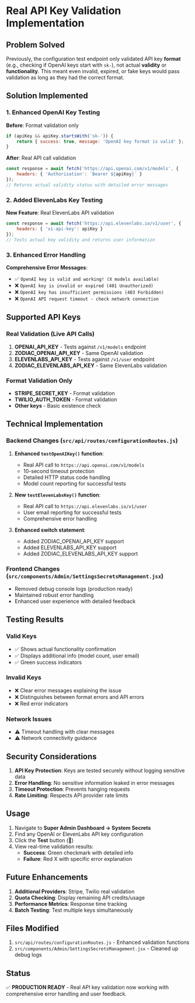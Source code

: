 # Real API Key Validation Implementation

## Problem Solved
Previously, the configuration test endpoint only validated API key **format** (e.g., checking if OpenAI keys start with `sk-`), not actual **validity** or **functionality**. This meant even invalid, expired, or fake keys would pass validation as long as they had the correct format.

## Solution Implemented

### 1. Enhanced OpenAI Key Testing
**Before**: Format validation only
```javascript
if (apiKey && apiKey.startsWith('sk-')) {
    return { success: true, message: 'OpenAI key format is valid' };
}
```

**After**: Real API call validation
```javascript
const response = await fetch('https://api.openai.com/v1/models', {
    headers: { 'Authorization': `Bearer ${apiKey}` }
});
// Returns actual validity status with detailed error messages
```

### 2. Added ElevenLabs Key Testing
**New Feature**: Real ElevenLabs API validation
```javascript
const response = await fetch('https://api.elevenlabs.io/v1/user', {
    headers: { 'xi-api-key': apiKey }
});
// Tests actual key validity and returns user information
```

### 3. Enhanced Error Handling
**Comprehensive Error Messages**:
- ✅ `OpenAI key is valid and working! (X models available)`
- ❌ `OpenAI key is invalid or expired (401 Unauthorized)`
- ❌ `OpenAI key has insufficient permissions (403 Forbidden)`
- ❌ `OpenAI API request timeout - check network connection`

## Supported API Keys

### Real Validation (Live API Calls)
1. **OPENAI_API_KEY** - Tests against `/v1/models` endpoint
2. **ZODIAC_OPENAI_API_KEY** - Same OpenAI validation
3. **ELEVENLABS_API_KEY** - Tests against `/v1/user` endpoint  
4. **ZODIAC_ELEVENLABS_API_KEY** - Same ElevenLabs validation

### Format Validation Only
- **STRIPE_SECRET_KEY** - Format validation
- **TWILIO_AUTH_TOKEN** - Format validation
- **Other keys** - Basic existence check

## Technical Implementation

### Backend Changes (`src/api/routes/configurationRoutes.js`)

1. **Enhanced `testOpenAIKey()` function**:
   - Real API call to `https://api.openai.com/v1/models`
   - 10-second timeout protection
   - Detailed HTTP status code handling
   - Model count reporting for successful tests

2. **New `testElevenLabsKey()` function**:
   - Real API call to `https://api.elevenlabs.io/v1/user`
   - User email reporting for successful tests
   - Comprehensive error handling

3. **Enhanced switch statement**:
   - Added ZODIAC_OPENAI_API_KEY support
   - Added ELEVENLABS_API_KEY support
   - Added ZODIAC_ELEVENLABS_API_KEY support

### Frontend Changes (`src/components/Admin/SettingsSecretsManagement.jsx`)
- Removed debug console logs (production ready)
- Maintained robust error handling
- Enhanced user experience with detailed feedback

## Testing Results

### Valid Keys
- ✅ Shows actual functionality confirmation
- ✅ Displays additional info (model count, user email)
- ✅ Green success indicators

### Invalid Keys
- ❌ Clear error messages explaining the issue
- ❌ Distinguishes between format errors and API errors
- ❌ Red error indicators

### Network Issues
- ⚠️ Timeout handling with clear messages
- ⚠️ Network connectivity guidance

## Security Considerations

1. **API Key Protection**: Keys are tested securely without logging sensitive data
2. **Error Handling**: No sensitive information leaked in error messages
3. **Timeout Protection**: Prevents hanging requests
4. **Rate Limiting**: Respects API provider rate limits

## Usage

1. Navigate to **Super Admin Dashboard → System Secrets**
2. Find any OpenAI or ElevenLabs API key configuration
3. Click the **Test** button (🧪)
4. View real-time validation results:
   - **Success**: Green checkmark with detailed info
   - **Failure**: Red X with specific error explanation

## Future Enhancements

1. **Additional Providers**: Stripe, Twilio real validation
2. **Quota Checking**: Display remaining API credits/usage
3. **Performance Metrics**: Response time tracking
4. **Batch Testing**: Test multiple keys simultaneously

## Files Modified

1. `src/api/routes/configurationRoutes.js` - Enhanced validation functions
2. `src/components/Admin/SettingsSecretsManagement.jsx` - Cleaned up debug logs

## Status
✅ **PRODUCTION READY** - Real API key validation now working with comprehensive error handling and user feedback. 